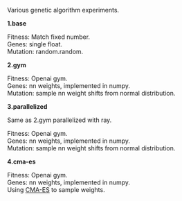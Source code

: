 Various genetic algorithm experiments.

**1.base**

Fitness: Match fixed number.  
Genes: single float.  
Mutation: random.random.

**2.gym**

Fitness: Openai gym.  
Genes: nn weights, implemented in numpy.  
Mutation: sample nn weight shifts from normal distribution.

**3.parallelized**

Same as 2.gym parallelized with ray.

Fitness: Openai gym.  
Genes: nn weights, implemented in numpy.  
Mutation: sample nn weight shifts from normal distribution.

**4.cma-es**

Fitness: Openai gym.  
Genes: nn weights, implemented in numpy.  
Using [CMA-ES](https://en.wikipedia.org/wiki/CMA-ES) to sample weights.

